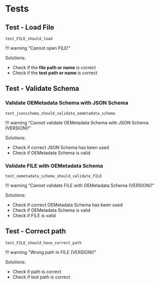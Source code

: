 # Tests


## Test - Load File

`test_FILE_should_load`

!!! warning
    "Cannot open FILE!"

Solutions:
- Check if the **file path or name** is correct
- Check if the **test path or name** is correct


## Test - Validate Schema

### Validate OEMetadata Schema with JSON Schema

`test_jsonschema_should_validate_oemetadata_schema`

!!! warning
    "Cannot validate OEMetadata Schema with JSON Schema (VERSION)!"

Solutions:
- Check if correct JSON Schema has been used
- Check if OEMetadata Schema is valid


### Validate FILE with OEMetadata Schema

`test_oemetadata_schema_should_validate_FILE`

!!! warning
    "Cannot validate FILE with OEMetadata Schema (VERSION)!"

Solutions:
- Check if correct OEMetadata Schema has been used
- Check if OEMetadata Schema is valid
- Check if FILE is valid


## Test - Correct path

`test_FILE_should_have_correct_path`

!!! warning
    "Wrong path in FILE (VERSION)!"

Solutions:
- Check if path is correct
- Check if test path is correct

